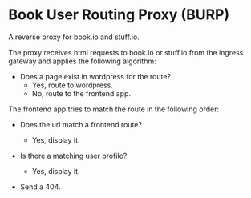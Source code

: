
# Book User Routing Proxy (BURP)

A reverse proxy for book.io and stuff.io.

The proxy receives html requests to book.io or stuff.io from the ingress
gateway and applies the following algorithm:

- Does a page exist in wordpress for the route?
  - Yes, route to wordpress.
  - No, route to the frontend app.

The frontend app tries to match the route in the following order:
  - Does the url match a frontend route?
    - Yes, display it.

  - Is there a matching user profile?
    - Yes, display it.

  - Send a 404.
